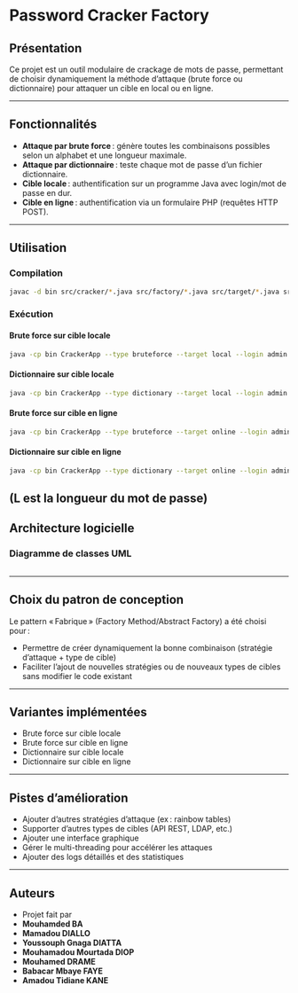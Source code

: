 # Password Cracker Factory

## Présentation

Ce projet est un outil modulaire de crackage de mots de passe, permettant de choisir dynamiquement la méthode d’attaque (brute force ou dictionnaire) pour attaquer un cible en local ou en ligne.  


---

## Fonctionnalités

- **Attaque par brute force** : génère toutes les combinaisons possibles selon un alphabet et une longueur maximale.
- **Attaque par dictionnaire** : teste chaque mot de passe d’un fichier dictionnaire.
- **Cible locale** : authentification sur un programme Java avec login/mot de passe en dur.
- **Cible en ligne** : authentification via un formulaire PHP (requêtes HTTP POST).

---

## Utilisation

### Compilation

```sh
javac -d bin src/cracker/*.java src/factory/*.java src/target/*.java src/CrackerApp.java
```

### Exécution

#### Brute force sur cible locale
```sh
java -cp bin CrackerApp --type bruteforce --target local --login admin --max L --alphabet azerty1234
```

#### Dictionnaire sur cible locale
```sh
java -cp bin CrackerApp --type dictionary --target local --login admin --dict dictionary.txt
```

#### Brute force sur cible en ligne
```sh
java -cp bin CrackerApp --type bruteforce --target online --login admin --max L --alphabet azerty1234 --url http://localhost/php_target/index.php
```

#### Dictionnaire sur cible en ligne
```sh
java -cp bin CrackerApp --type dictionary --target online --login admin --dict dictionary.txt --url http://localhost/php_target/index.php
```
(L est la longueur du mot de passe)
---

## Architecture logicielle

### Diagramme de classes UML

```

```

---

## Choix du patron de conception

Le pattern « Fabrique » (Factory Method/Abstract Factory) a été choisi pour :
- Permettre de créer dynamiquement la bonne combinaison (stratégie d’attaque + type de cible)
- Faciliter l’ajout de nouvelles stratégies ou de nouveaux types de cibles sans modifier le code existant

---

## Variantes implémentées

- Brute force sur cible locale
- Brute force sur cible en ligne
- Dictionnaire sur cible locale
- Dictionnaire sur cible en ligne

---

## Pistes d’amélioration

- Ajouter d’autres stratégies d’attaque (ex : rainbow tables)
- Supporter d’autres types de cibles (API REST, LDAP, etc.)
- Ajouter une interface graphique
- Gérer le multi-threading pour accélérer les attaques
- Ajouter des logs détaillés et des statistiques

---

## Auteurs

- Projet fait par 
- **Mouhamded BA** 
- **Mamadou DIALLO**
- **Youssouph Gnaga DIATTA**  
- **Mouhamadou Mourtada DIOP**
- **Mouhamed DRAME**  
- **Babacar Mbaye FAYE**
- **Amadou Tidiane KANE**  

 